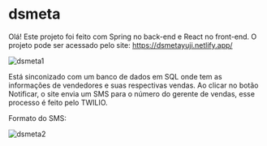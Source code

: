 # dsmeta

Olá! Este projeto foi feito com Spring no back-end e React no front-end. 
O projeto pode ser acessado pelo site: 
https://dsmetayuji.netlify.app/

![dsmeta1](https://user-images.githubusercontent.com/57396516/179251109-af28ba6f-c2c5-495d-ab62-261a84e4c388.png)

Está sinconizado com um banco de dados em SQL onde tem as informações de vendedores e suas respectivas vendas. 
Ao clicar no botão Notificar, o site envia um SMS para o número do gerente de vendas, esse processo é feito pelo TWILIO. 

Formato do SMS: 

![dsmeta2](https://user-images.githubusercontent.com/57396516/179251736-c357adad-58ef-4ffa-ae64-939a0f9a117e.jpeg)
